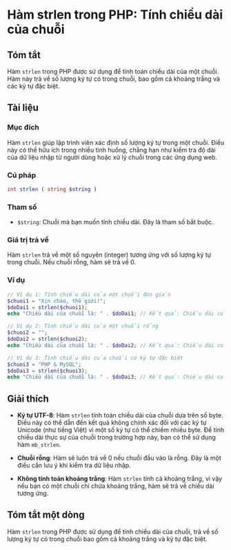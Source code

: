 <!--
Meta Description: # Hàm strlen trong PHP: Tính chiều dài của chuỗi ## Tóm tắt Hàm `strlen` trong PHP được sử dụng để tính toán chiều dài của một chuỗi. Hàm này trả về s...
Meta Keywords: chuỗi, dài, chiều, của, hàm
-->

# Hàm strlen trong PHP: Tính chiều dài của chuỗi

## Tóm tắt
Hàm `strlen` trong PHP được sử dụng để tính toán chiều dài của một chuỗi. Hàm này trả về số lượng ký tự có trong chuỗi, bao gồm cả khoảng trắng và các ký tự đặc biệt.

## Tài liệu
### Mục đích
Hàm `strlen` giúp lập trình viên xác định số lượng ký tự trong một chuỗi. Điều này có thể hữu ích trong nhiều tình huống, chẳng hạn như kiểm tra độ dài của dữ liệu nhập từ người dùng hoặc xử lý chuỗi trong các ứng dụng web.

### Cú pháp
```php
int strlen ( string $string )
```

### Tham số
- `$string`: Chuỗi mà bạn muốn tính chiều dài. Đây là tham số bắt buộc.

### Giá trị trả về
Hàm `strlen` trả về một số nguyên (integer) tương ứng với số lượng ký tự trong chuỗi. Nếu chuỗi rỗng, hàm sẽ trả về 0.

### Ví dụ
```php
// Ví dụ 1: Tính chiều dài của một chuỗi đơn giản
$chuoi1 = "Xin chào, thế giới!";
$doDai1 = strlen($chuoi1);
echo "Chiều dài của chuỗi là: " . $doDai1; // Kết quả: Chiều dài của chuỗi là: 21

// Ví dụ 2: Tính chiều dài của một chuỗi rỗng
$chuoi2 = "";
$doDai2 = strlen($chuoi2);
echo "Chiều dài của chuỗi là: " . $doDai2; // Kết quả: Chiều dài của chuỗi là: 0

// Ví dụ 3: Tính chiều dài của chuỗi có ký tự đặc biệt
$chuoi3 = "PHP & MySQL";
$doDai3 = strlen($chuoi3);
echo "Chiều dài của chuỗi là: " . $doDai3; // Kết quả: Chiều dài của chuỗi là: 12
```

## Giải thích
- **Ký tự UTF-8**: Hàm `strlen` tính toán chiều dài của chuỗi dựa trên số byte. Điều này có thể dẫn đến kết quả không chính xác đối với các ký tự Unicode (như tiếng Việt) vì một số ký tự có thể chiếm nhiều byte. Để tính chiều dài thực sự của chuỗi trong trường hợp này, bạn có thể sử dụng hàm `mb_strlen`.
  
- **Chuỗi rỗng**: Hàm sẽ luôn trả về 0 nếu chuỗi đầu vào là rỗng. Đây là một điều cần lưu ý khi kiểm tra dữ liệu nhập.

- **Không tính toán khoảng trắng**: Hàm `strlen` tính cả khoảng trắng, vì vậy nếu bạn có một chuỗi chỉ chứa khoảng trắng, hàm sẽ trả về chiều dài tương ứng.

## Tóm tắt một dòng
Hàm `strlen` trong PHP được sử dụng để tính chiều dài của chuỗi, trả về số lượng ký tự có trong chuỗi bao gồm cả khoảng trắng và ký tự đặc biệt.